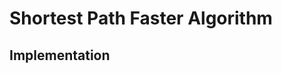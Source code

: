 # Shortest Path Faster Algorithm

## Implementation

<script src="https://gist.github.com/ChunMinChang/e5d2c22038672d46b86ebab7c679d80b.js?file=Graph.h"></script>
<script src="https://gist.github.com/ChunMinChang/e5d2c22038672d46b86ebab7c679d80b.js?file=ShortestPath.h"></script>
<script src="https://gist.github.com/ChunMinChang/e5d2c22038672d46b86ebab7c679d80b.js?file=BFM.h"></script>
<script src="https://gist.github.com/ChunMinChang/e5d2c22038672d46b86ebab7c679d80b.js?file=BFM.cpp"></script>
<script src="https://gist.github.com/ChunMinChang/e5d2c22038672d46b86ebab7c679d80b.js?file=SPFA.h"></script>
<script src="https://gist.github.com/ChunMinChang/e5d2c22038672d46b86ebab7c679d80b.js?file=SPFA.cpp"></script>
